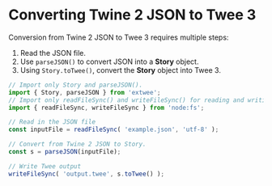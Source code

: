 # Converting Twine 2 JSON to Twee 3

Conversion from Twine 2 JSON to Twee 3 requires multiple steps:

1. Read the JSON file.
2. Use `parseJSON()` to convert JSON into a **Story** object.
3. Using `Story.toTwee()`, convert the **Story** object into Twee 3.

```javascript
// Import only Story and parseJSON().
import { Story, parseJSON } from 'extwee';
// Import only readFileSync() and writeFileSync() for reading and writing to files.
import { readFileSync, writeFileSync } from 'node:fs';

// Read in the JSON file
const inputFile = readFileSync( 'example.json', 'utf-8' );

// Convert from Twine 2 JSON to Story.
const s = parseJSON(inputFile);

// Write Twee output
writeFileSync( 'output.twee', s.toTwee() );
```
